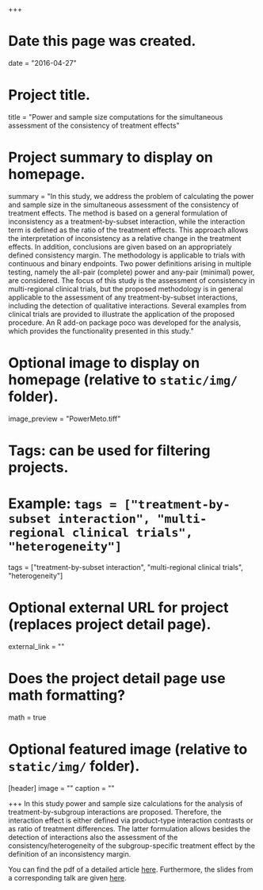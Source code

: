 +++
# Date this page was created.
date = "2016-04-27"

# Project title.
title = "Power and sample size computations for the simultaneous assessment of the consistency of treatment effects"

# Project summary to display on homepage.
summary = "In this study, we address the problem of calculating the power and sample size in the simultaneous assessment of the consistency of treatment effects. The method is based on a general formulation of inconsistency as a treatment-by-subset interaction, while the interaction term is defined as the ratio of the treatment effects. This approach allows the interpretation of inconsistency as a relative change in the treatment effects. In addition, conclusions are given based on an appropriately defined consistency margin. The methodology is applicable to trials with continuous and binary endpoints. Two power definitions arising in multiple testing, namely the all-pair (complete) power and any-pair (minimal) power, are considered. The focus of this study is the assessment of consistency in multi-regional clinical trials, but the proposed methodology is in general applicable to the assessment of any treatment-by-subset interactions, including the detection of qualitative interactions. Several examples from clinical trials are provided to illustrate the application of the proposed procedure. An R add-on package poco was developed for the analysis, which provides the functionality presented in this study."

# Optional image to display on homepage (relative to `static/img/` folder).
image_preview = "PowerMeto.tiff"

# Tags: can be used for filtering projects.
# Example: `tags = ["treatment-by-subset interaction", "multi-regional clinical trials", "heterogeneity"]`
tags = ["treatment-by-subset interaction", "multi-regional clinical trials", "heterogeneity"]

# Optional external URL for project (replaces project detail page).
external_link = ""

# Does the project detail page use math formatting?
math = true

# Optional featured image (relative to `static/img/` folder).
[header]
image = ""
caption = ""

+++
In this study power and sample size calculations for the analysis of treatment-by-subgroup interactions are proposed. Therefore, the interaction effect is either defined via product-type interaction  contrasts or as ratio of treatment differences. The latter formulation allows besides the detection of interactions also the assessment of the consistency/heterogeneity of the subgroup-specific treatment effect by the definition of an inconsistency margin.

You can find the pdf of a detailed article [here](/files/pdf/PowerConsistency_SIM.pdf). Furthermore, the slides from a corresponding talk are given [here](files/JournalClub_Power.pdf).
